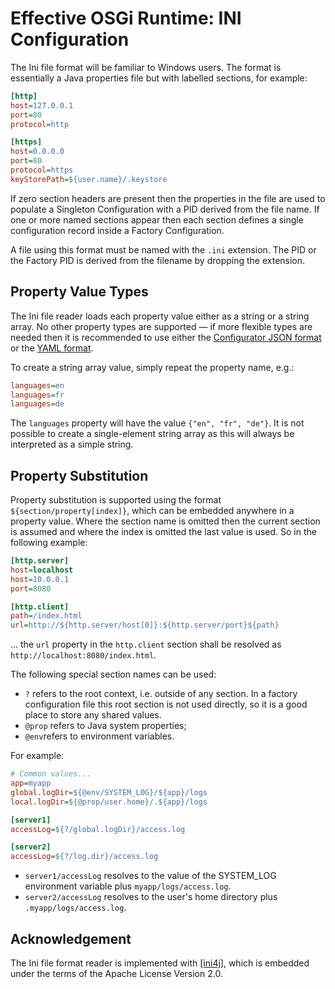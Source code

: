 Effective OSGi Runtime: INI Configuration
=========================================

The Ini file format will be familiar to Windows users. The format is essentially
a Java properties file but with labelled sections, for example:

```INI
[http]
host=127.0.0.1
port=80
protocol=http

[https]
host=0.0.0.0
port=80
protocol=https
keyStorePath=${user.name}/.keystore
```

If zero section headers are present then the properties in the file are used to
populate a Singleton Configuration with a PID derived from the file name. If one
or more named sections appear then each section defines a single configuration
record inside a Factory Configuration.

A file using this format must be named with the `.ini` extension. The PID or the
Factory PID is derived from the filename by dropping the extension.

Property Value Types
--------------------

The Ini file reader loads each property value either as a string or a string
array. No other property types are supported — if more flexible types are needed
then it is recommended to use either the [Configurator JSON
format](README_JSON.md) or the [YAML format](README_YAML.md).

To create a string array value, simply repeat the property name, e.g.:

```INI
languages=en
languages=fr
languages=de
```

The `languages` property will have the value `{"en", "fr", "de"}`. It is not
possible to create a single-element string array as this will always be
interpreted as a simple string.

Property Substitution
---------------------

Property substitution is supported using the format
`${section/property[index]}`, which can be embedded anywhere in a property
value. Where the section name is omitted then the current section is assumed and
where the index is omitted the last value is used. So in the following example:

```INI
[http.server]
host=localhost
host=10.0.0.1
port=8080

[http.client]
path=/index.html
url=http://${http.server/host[0]}:${http.server/port}${path}
```

... the `url` property in the `http.client` section shall be resolved as
`http://localhost:8080/index.html`.

The following special section names can be used:

* `?` refers to the root context, i.e. outside of any section. In a factory
  configuration file this root section is not used directly, so it is a good
  place to store any shared values.
* `@prop` refers to Java system properties;
* `@env`refers to environment variables.

For example:

```INI
# Common values...
app=myapp
global.logDir=${@env/SYSTEM_LOG}/${app}/logs
local.logDir=${@prop/user.home}/.${app}/logs

[server1]
accessLog=${?/global.logDir}/access.log

[server2]
accessLog=${?/log.dir}/access.log
```

* `server1/accessLog` resolves to the value of the SYSTEM_LOG environment
  variable plus `myapp/logs/access.log`.
* `server2/accessLog` resolves to the user's home directory plus
  `.myapp/logs/access.log`.

Acknowledgement
---------------

The Ini file format reader is implemented with [\[ini4j\]][1], which is embedded
under the terms of the Apache License Version 2.0.

[1]: http://ini4j.sourceforge.net
     "[ini4j]"
